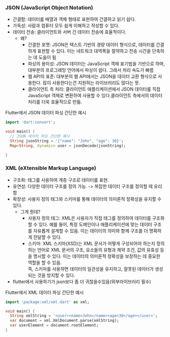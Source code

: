 ### JSON (JavaScript Object Notation)
- 간결함: 데이터를 배열과 객체 형태로 표현하여 간결하고 읽기 쉽다.
- 가독성: 사람과 컴퓨터 모두 쉽게 이해하고 작성할 수 있다.
- 데이터 전송: 클라이언트와 서버 간 데이터 전송에 효율적이다.
  - 왜? 
    - 간결한 포맷: JSON은 텍스트 기반의 경량 데이터 형식으로, 데이터를 간결하게 표현할 수 있다. 이는 네트워크 대역폭을 절약하고 전송 시간을 단축하는 데 도움이 됨
    - 파싱의 용이성: JSON 데이터는 JavaScript 객체 표기법을 기반으로 하며, 대부분의 프로그래밍 언어에서 파싱이 쉽다. 그래서 처리 속도가 빠름 
    - 웹 API의 표준: 대부분의 웹 API에서는 JSON을 데이터 교환 형식으로 사용한다. 많이 사용한다는건 지원하는 라이브러리도 많다는 뜻.
    - 클라이언트 측 처리: 클라이언트 애플리케이션에서 JSON 데이터를 직접 JavaScript 객체로 변환하여 사용할 수 있다.클라이언트 측에서의 데이터 처리를 더욱 효율적으로 만듦.

Flutter에서 JSON 데이터 파싱 간단한 예시
```dart 
import 'dart:convert';

void main() {
  // JSON 데이터 파싱 간단한 예시
  String jsonString = '{"name": "John", "age": 30}';
  Map<String, dynamic> user = jsonDecode(jsonString);
  
}
```

  

### XML (eXtensible Markup Language)
- 구조화: 태그를 사용하여 계층 구조로 데이터를 표현. 
- 유연성: 다양한 데이터 구조를 정의 가능.
    -> 복잡한 데이터 구조를 정의할 때 유리함
- 확장성: 사용자 정의 태그와 스키마를 통해 데이터의 의미론적 정확성을 유지할 수 있다.
    - 그게 뭔데? 
      - 사용자 정의 태그: XML은 사용자가 직접 태그를 정의하여 데이터를 구조화할 수 있다. 예를 들어, 특정 도메인이나 애플리케이션에 맞는 데이터 구조를 자유롭게 설계할 수 있음. 이는 데이터의 의미와 함께 구조를 더 명확하게 전달할 수 있다.
      - 스키마: XML 스키마(XSD)는 XML 문서가 어떻게 구성되어야 하는지 정의하는 언어로 XML 문서의 구조, 요소들의 유형과 제약 조건, 값의 유효성 등을 명시할 수 있다. 이는 데이터의 의미론적 정확성을 보장하는 데 중요한 역할을 할 수 있음.  
        즉, 스키마를 사용하면 데이터의 일관성을 유지하고, 잘못된 데이터가 생성되는 것을 방지할 수 있다.
- flutter에서 사용하기가 json보다 좀 더 귀찮을수있음(외부라이브러리 필수)  
  
Flutter에서 XML 데이터 파싱 간단한 예시
```dart
import 'package:xml/xml.dart' as xml;

void main() {
  String xmlString = '<user><name>John</name><age>30</age></user>';
  var document = xml.XmlDocument.parse(xmlString);
  var userElement = document.rootElement;
}
```